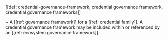 [[def: credential-governance-framework, credential governance framework, credential governance frameworks]]

~ A [[ref: governance framework]] for a [[ref: credential family]]. A credential governance framework may be included within or referenced by an [[ref: ecosystem governance framework]].
